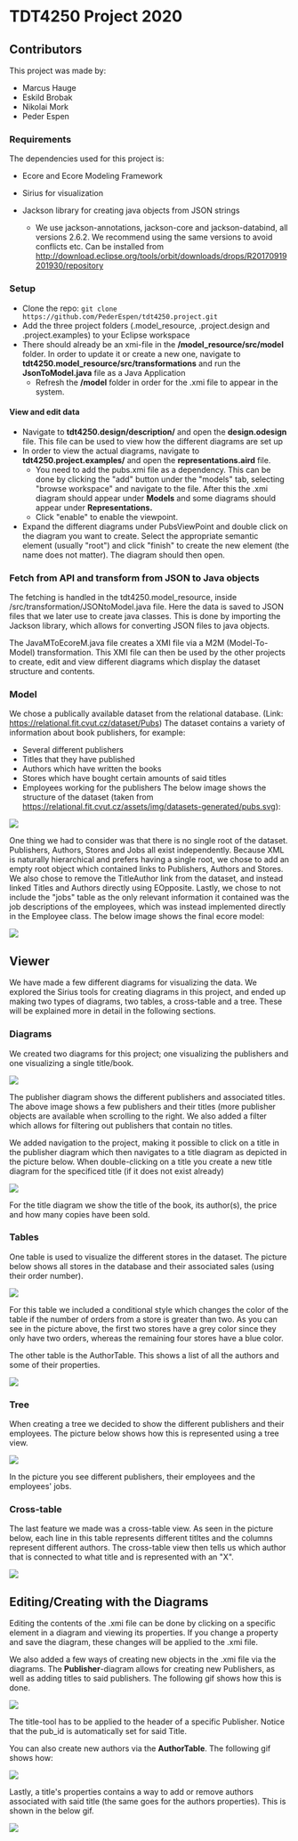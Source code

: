 # TDT4250 Project 2020

## Contributors
This project was made by:
* Marcus Hauge
* Eskild Brobak
* Nikolai Mork
* Peder Espen

### Requirements
The dependencies used for this project is:

* Ecore and Ecore Modeling Framework

* Sirius for visualization

* Jackson library for creating java objects from JSON strings
    * We use jackson-annotations, jackson-core and jackson-databind, all versions 2.6.2. We recommend using the same versions to avoid conflicts etc. Can be installed from http://download.eclipse.org/tools/orbit/downloads/drops/R20170919201930/repository

### Setup 

* Clone the repo: ``` git clone https://github.com/PederEspen/tdt4250.project.git ```
* Add the three project folders (.model_resource, .project.design and .project.examples) to your Eclipse workspace
* There should already be an xmi-file in the **/model_resource/src/model** folder. In order to update it or create a new one, navigate to **tdt4250.model_resource/src/transformations** and run the **JsonToModel.java** file as a Java Application
   * Refresh the **/model** folder in order for the .xmi file to appear in the system.

#### View and edit data

* Navigate to **tdt4250.design/description/** and open the **design.odesign** file. This file can be used to view how the different diagrams are set up
* In order to view the actual diagrams, navigate to **tdt4250.project.examples/** and open the **representations.aird** file. 
   * You need to add the pubs.xmi file as a dependency. This can be done by clicking the "add" button under the "models" tab, selecting "browse workspace" and navigate to the file. After this the .xmi diagram should appear under **Models** and some diagrams should appear under **Representations.**
   * Click "enable" to enable the viewpoint.
* Expand the different diagrams under PubsViewPoint and double click on the diagram you want to create. Select the appropriate semantic element (usually "root") and click "finish" to create the new element (the name does not matter). The diagram should then open.

### Fetch from API and transform from JSON to Java objects

The fetching is handled in the tdt4250.model_resource, inside /src/transformation/JSONtoModel.java file.
Here the data is saved to JSON files that we later use to create java classes. This is done by importing the Jackson library, which allows for converting JSON files to java objects.

The JavaMToEcoreM.java file creates a XMI file via a M2M (Model-To-Model) transformation. This XMI file can then be used by the other projects to create, edit and view different diagrams which display the dataset structure and contents.

### Model

We chose a publically available dataset from the relational database. (Link: https://relational.fit.cvut.cz/dataset/Pubs)
The dataset contains a variety of information about book publishers, for example:
* Several different publishers
* Titles that they have published
* Authors which have written the books
* Stores which have bought certain amounts of said titles
* Employees working for the publishers
The below image shows the structure of the dataset (taken from https://relational.fit.cvut.cz/assets/img/datasets-generated/pubs.svg):

![](Images/Dataset.svg)

One thing we had to consider was that there is no single root of the dataset. Publishers, Authors, Stores and Jobs all exist independently. Because XML is naturally hierarchical and prefers having a single root, we chose to add an empty root object which contained links to Publishers, Authors and Stores. We also chose to remove the TitleAuthor link from the dataset, and instead linked Titles and Authors directly using EOpposite. Lastly, we chose to not include the "jobs" table as the only relevant information it contained was the job descriptions of the employees, which was instead implemented directly in the Employee class. The below image shows the final ecore model:

![](Images/Model.png)

## Viewer

We have made a few different diagrams for visualizing the data. We explored the Sirius tools for creating diagrams in this project, and ended up making two types of diagrams, two tables, a cross-table and a tree. These will be explained more in detail in the following sections.

### Diagrams

We created two diagrams for this project; one visualizing the publishers and one visualizing a single title/book. 

![](Images/PublisherDiagramExample.png)

The publisher diagram shows the different publishers and associated titles. The above image shows a few publishers and their titles (more publisher objects are available when scrolling to the right. We also added a filter which allows for filtering out publishers that contain no titles.

We added navigation to the project, making it possible to click on a title in the publisher diagram which then navigates to a title diagram as depicted in the picture below. When double-clicking on a title you create a new title diagram for the specificed title (if it does not exist already)

![](Images/TitleDiagramExample.png) 

For the title diagram we show the title of the book, its author(s), the price and how many copies have been sold. 

### Tables

One table is used to visualize the different stores in the dataset. The picture below shows all stores in the database and their associated sales (using their order number).

![](Images/TableExample.png)

For this table we included a conditional style which changes the color of the table if the number of orders from a store is greater than two. As you can see in the picture above, the first two stores have a grey color since they only have two orders, whereas the remaining four stores have a blue color.

The other table is the AuthorTable. This shows a list of all the authors and some of their properties.

![](Images/AuthorTable.png)

### Tree

When creating a tree we decided to show the different publishers and their employees. The picture below shows how this is represented using a tree view. 

![](Images/PublisherEmployeeTree.png)

In the picture you see different publishers, their employees and the employees' jobs.

### Cross-table 

The last feature we made was a cross-table view. As seen in the picture below, each line in this table represents different titltes and the columns represent different authors. The cross-table view then tells us which author that is connected to what title and is represented with an "X". 

![](Images/CrossTableExample.png)

## Editing/Creating with the Diagrams

Editing the contents of the .xmi file can be done by clicking on a specific element in a diagram and viewing its properties. If you change a property and save the diagram, these changes will be applied to the .xmi file. 

We also added a few ways of creating new objects in the .xmi file via the diagrams. The **Publisher**-diagram allows for creating new Publishers, as well as adding titles to said publishers. The following gif shows how this is done.

![](Images/CreatePublisherTitle.gif)

The title-tool has to be applied to the header of a specific Publisher. Notice that the pub_id is automatically set for said Title.

You can also create new authors via the **AuthorTable**. The following gif shows how:

![](Images/CreateAuthor.gif)

Lastly, a title's properties contains a way to add or remove authors associated with said title (the same goes for the authors properties). This is shown in the below gif.

![](Images/AddTitleAuthor.gif)


